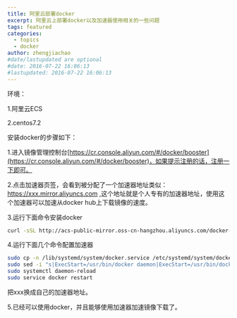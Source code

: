 ```yaml
---
title: 阿里云部署docker
excerpt: 阿里云上部署docker以及加速器使用相关的一些问题
tags: featured
categories:
  - topics
  - docker
author: zhengjiachao
#date/lastupdated are optional
#date: 2016-07-22 16:06:13
#lastupdated: 2016-07-22 16:06:13
---
```


环境：

1.阿里云ECS

2.centos7.2


安装docker的步骤如下：

1.进入镜像管理控制台[https://cr.console.aliyun.com/#/docker/booster](https://cr.console.aliyun.com/#/docker/booster)，如果提示注册的话，注册一下即可。

2.点击加速器页签，会看到被分配了一个加速器地址类似： https://xxx.mirror.aliyuncs.com ,这个地址就是个人专有的加速器地址，使用这个加速器可以加速从docker hub上下载镜像的速度。 

3.运行下面命令安装docker

```bash
curl -sSL http://acs-public-mirror.oss-cn-hangzhou.aliyuncs.com/docker-engine/internet | sh -
```

4.运行下面几个命令配置加速器

```bash
sudo cp -n /lib/systemd/system/docker.service /etc/systemd/system/docker.service
sudo sed -i "s|ExecStart=/usr/bin/docker daemon|ExecStart=/usr/bin/docker daemon --registry-mirror=https://xxx.mirror.aliyuncs.com|g" /etc/systemd/system/docker.service
sudo systemctl daemon-reload
sudo service docker restart
```

把xxx换成自己的加速器地址。

5.已经可以使用docker，并且能够使用加速器加速镜像下载了。